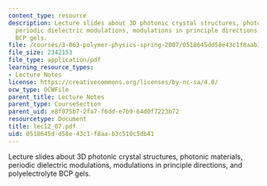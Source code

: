 ```yaml
---
content_type: resource
description: Lecture slides about 3D photonic crystal structures, photonic materials,
  periodic dielectric modulations, modulations in principle directions, and polyelectrolyte
  BCP gels.
file: /courses/3-063-polymer-physics-spring-2007/0518645dd58e43c1f8aab3c510c5db41_lec12_07.pdf
file_size: 2342153
file_type: application/pdf
learning_resource_types:
- Lecture Notes
license: https://creativecommons.org/licenses/by-nc-sa/4.0/
ocw_type: OCWFile
parent_title: Lecture Notes
parent_type: CourseSection
parent_uid: e8f075b7-2fa7-f6dd-e7b9-64d0f7223b72
resourcetype: Document
title: lec12_07.pdf
uid: 0518645d-d58e-43c1-f8aa-b3c510c5db41
---
```

Lecture slides about 3D photonic crystal structures, photonic materials, periodic dielectric modulations, modulations in principle directions, and polyelectrolyte BCP gels.